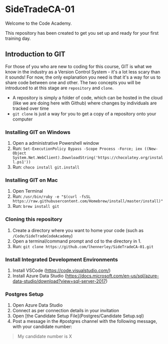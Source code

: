 # SideTradeCA-01

Welcome to the Code Academy.

This repository has been created to get you set up and ready for your first training day.

## Introduction to GIT

For those of you who are new to coding for this course, GIT is what we know in the industry as a Version Control System - it's a lot less scary than it sounds! For now, the only explanation you need is that it's a way for us to share code between one and other. The two concepts you will be introduced to at this stage are `repository` and `clone`.

* A repository is simply a folder of code, which can be hosted in the cloud (like we are doing here with Github) where changes by individuals are tracked over time
* `git clone` is just a way for you to get a copy of a repository onto your computer

### Installing GIT on Windows

1. Open a administrative Powershell window
2. Run: `Set-ExecutionPolicy Bypass -Scope Process -Force; iex ((New-Object System.Net.WebClient).DownloadString('https://chocolatey.org/install.ps1'))`
3. Run: `choco install git.install`

### Installing GIT on Mac

1. Open Terminal
2. Run: `/usr/bin/ruby -e "$(curl -fsSL https://raw.githubusercontent.com/Homebrew/install/master/install)"`
3. Run: `brew install git`

### Cloning this repository

1. Create a directory where you want to home your code (such as `/Code/SideTradeCodeAcademy`)
2. Open a terminal/command prompt and cd to the directory in 1.
3. Run: `git clone https://github.com/lhennerley/SideTradeCA-01.git`

### Install Integrated Development Environments

1. Install VSCode (https://code.visualstudio.com/)
2. Install Azure Data Studio (https://docs.microsoft.com/en-us/sql/azure-data-studio/download?view=sql-server-2017)

### Postgres Setup

1. Open Azure Data Studio
2. Connect as per connection details in your invitation
3. Open [the Candidate Setup File](Postgres/Candidate Setup.sql)
4. Post a message in the #postgres channel with the following message, with your candidate number:

> My candidate number is X
